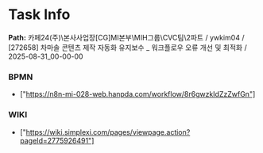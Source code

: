 # Task Info

**Path:** 카페24(주)\본사사업장\[CG]MI본부\MIH그룹\CVC팀\2파트 / ywkim04 / [272658] 차마솔 콘텐츠 제작 자동화 유지보수 _ 워크플로우 오류 개선 및 최적화 / 2025-08-31_00-00-00

### BPMN
- ["https://n8n-mi-028-web.hanpda.com/workflow/8r6gwzkIdZzZwfGn"]

### WIKI
- ["https://wiki.simplexi.com/pages/viewpage.action?pageId=2775926491"]


